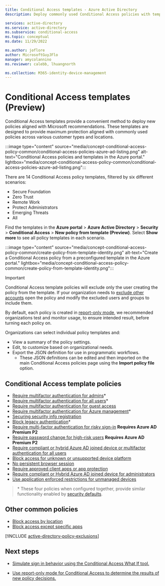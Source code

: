 ```yaml
---
title: Conditional Access templates - Azure Active Directory
description: Deploy commonly used Conditional Access policies with templates

services: active-directory
ms.service: active-directory
ms.subservice: conditional-access
ms.topic: conceptual
ms.date: 11/29/2022

ms.author: joflore
author: MicrosoftGuyJFlo
manager: amycolannino
ms.reviewer: calebb, lhuangnorth

ms.collection: M365-identity-device-management
---
```

# Conditional Access templates (Preview)

Conditional Access templates provide a convenient method to deploy new policies aligned with Microsoft recommendations. These templates are designed to provide maximum protection aligned with commonly used policies across various customer types and locations.

:::image type="content" source="media/concept-conditional-access-policy-common/conditional-access-policies-azure-ad-listing.png" alt-text="Conditional Access policies and templates in the Azure portal." lightbox="media/concept-conditional-access-policy-common/conditional-access-policies-azure-ad-listing.png":::

There are 14 Conditional Access policy templates, filtered by six different scenarios: 

- Secure Foundation
- Zero Trust
- Remote Work
- Protect Administrators
- Emerging Threats
- All 

Find the templates in the **Azure portal** > **Azure Active Directory** > **Security** > **Conditional Access** > **New policy from template (Preview)**. Select **Show more** to see all policy templates in each scenario.

:::image type="content" source="media/concept-conditional-access-policy-common/create-policy-from-template-identity.png" alt-text="Create a Conditional Access policy from a preconfigured template in the Azure portal." lightbox="media/concept-conditional-access-policy-common/create-policy-from-template-identity.png":::

> [!IMPORTANT]
> Conditional Access template policies will exclude only the user creating the policy from the template. If your organization needs to [exclude other accounts](../roles/security-emergency-access.md) open the policy and modify the excluded users and groups to include them. 
> 
> By default, each policy is created in [report-only mode](concept-conditional-access-report-only.md), we recommended organizations test and monitor usage, to ensure intended result, before turning each policy on.

Organizations can select individual policy templates and:

- View a summary of the policy settings.
- Edit, to customize based on organizational needs.
- Export the JSON definition for use in programmatic workflows.
   - These JSON definitions can be edited and then imported on the main Conditional Access policies page using the **Import policy file** option.

## Conditional Access template policies

- [Require multifactor authentication for admins](howto-conditional-access-policy-admin-mfa.md)\*
- [Require multifactor authentication for all users](howto-conditional-access-policy-all-users-mfa.md)\*
- [Require multifactor authentication for guest access](howto-policy-guest-mfa.md)
- [Require multifactor authentication for Azure management](howto-conditional-access-policy-azure-management.md)\*
- [Securing security info registration](howto-conditional-access-policy-registration.md)
- [Block legacy authentication](howto-conditional-access-policy-block-legacy.md)\*
- [Require multi-factor authentication for risky sign-in](howto-conditional-access-policy-risk.md) **Requires Azure AD Premium P2**
- [Require password change for high-risk users](howto-conditional-access-policy-risk-user.md) **Requires Azure AD Premium P2**
- [Require compliant or hybrid Azure AD joined device or multifactor authentication for all users](howto-conditional-access-policy-compliant-device.md)
- [Block access for unknown or unsupported device platform](howto-policy-unknown-unsupported-device.md)
- [No persistent browser session](howto-policy-persistent-browser-session.md)
- [Require approved client apps or app protection](howto-policy-approved-app-or-app-protection.md)
- [Require compliant or Hybrid Azure AD joined device for administrators](howto-conditional-access-policy-compliant-device-admin.md)
- [Use application enforced restrictions for unmanaged devices](howto-policy-app-enforced-restriction.md)

> \* These four policies when configured together, provide similar functionality enabled by [security defaults](../fundamentals/concept-fundamentals-security-defaults.md).

## Other common policies

- [Block access by location](howto-conditional-access-policy-location.md)
- [Block access except specific apps](howto-conditional-access-policy-block-access.md)

[!INCLUDE [active-directory-policy-exclusions](../../../includes/active-directory-policy-exclude-user.md)]

## Next steps

- [Simulate sign in behavior using the Conditional Access What If tool.](troubleshoot-conditional-access-what-if.md)

- [Use report-only mode for Conditional Access to determine the results of new policy decisions.](concept-conditional-access-report-only.md)

